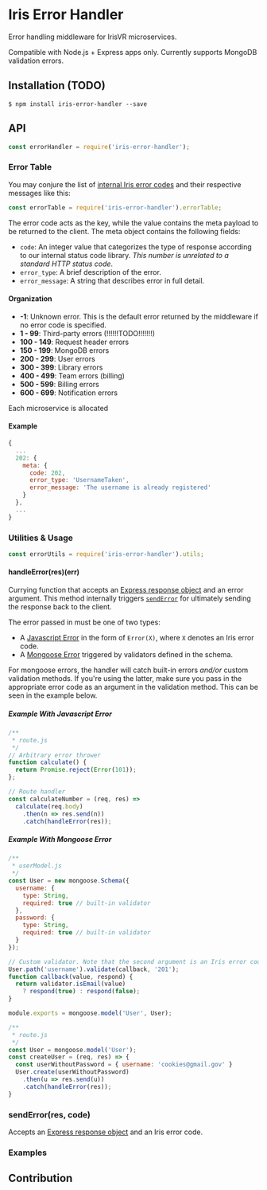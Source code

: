# Iris Error Handler
Error handling middleware for IrisVR microservices.

Compatible with Node.js + Express apps only. Currently supports MongoDB validation errors.

## Installation (TODO)
```
$ npm install iris-error-handler --save
```

## API
```javascript
const errorHandler = require('iris-error-handler');
```

### Error Table
You may conjure the list of [internal Iris error codes](https://github.com/IrisVR/iris-error-handler/blob/master/errorTable.js) and their respective messages like this:

```javascript
const errorTable = require('iris-error-handler').errorTable;
```

The error code acts as the key, while the value contains the meta payload to be returned to the client. The meta object contains the following fields:
- `code`: An integer value that categorizes the type of response according to our internal status code library. _This number is unrelated to a standard HTTP status code_.
- `error_type`: A brief description of the error.
- `error_message`: A string that describes error in full detail.

#### Organization
- **-1**: Unknown error. This is the default error returned by the middleware if no error code is specified.
- **1 - 99**: Third-party errors (!!!!!!TODO!!!!!!!)
- **100 - 149**: Request header errors
- **150 - 199**: MongoDB errors
- **200 - 299**: User errors
- **300 - 399**: Library errors
- **400 - 499**: Team errors (billing)
- **500 - 599**: Billing errors
- **600 - 699**: Notification errors

Each microservice is allocated

#### Example
```javascript
{
  ...
  202: {
    meta: {
      code: 202,
      error_type: 'UsernameTaken',
      error_message: 'The username is already registered'
    }
  },
  ...
}
```

### Utilities & Usage
```javascript
const errorUtils = require('iris-error-handler').utils;
```

#### handleError(res)(err)
Currying function that accepts an [Express response object](http://expressjs.com/es/api.html#res) and an error argument. This method internally triggers [`sendError`](#sendError) for ultimately sending the response back to the client.

The error passed in must be one of two types:
- A [Javascript Error](https://developer.mozilla.org/en-US/docs/Web/JavaScript/Reference/Global_Objects/Error) in the form of `Error(X)`, where `X` denotes an Iris error code.
- A [Mongoose Error](https://github.com/Automattic/mongoose/blob/4.7.6/lib/error.js) triggered by validators defined in the schema. 

For mongoose errors, the handler will catch built-in errors _and/or_ custom validation methods. If you're using the latter, make sure you pass in the appropriate error code as an argument in the validation method. This can be seen in the example below.

##### Example With Javascript Error
```javascript
/**
 * route.js
 */
// Arbitrary error thrower
function calculate() {
  return Promise.reject(Error(101));
};

// Route handler
const calculateNumber = (req, res) => 
  calculate(req.body)
    .then(n => res.send(n))
    .catch(handleError(res));
```

##### Example With Mongoose Error
```javascript
/**
 * userModel.js
 */
const User = new mongoose.Schema({
  username: {
    type: String,
    required: true // built-in validator
  },
  password: {
    type: String,
    required: true // built-in validator
  }
});

// Custom validator. Note that the second argument is an Iris error code.
User.path('username').validate(callback, '201');
function callback(value, respond) {
  return validator.isEmail(value)
    ? respond(true) : respond(false);
}

module.exports = mongoose.model('User', User);

/**
 * route.js
 */
const User = mongoose.model('User');
const createUser = (req, res) => {
  const userWithoutPassword = { username: 'cookies@gmail.gov' }
  User.create(userWithoutPassword)
    .then(u => res.send(u))
    .catch(handleError(res));
}
```

### sendError(res, code)
Accepts an [Express response object](http://expressjs.com/es/api.html#res) and an Iris error code.




### Examples

## Contribution